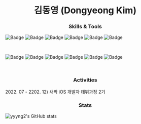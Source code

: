 <h1 align='center'>김동영 (Dongyeong Kim)</h1> 


<h3 align='center'> Skills & Tools </h3>

![Badge](https://img.shields.io/badge/Swift-222222.svg?style=flast&logo=Swift)
![Badge](https://img.shields.io/badge/SwiftUI-222222.svg?style=flast&logo=SwiftUI)
![Badge](https://img.shields.io/badge/UIKit-222222.svg?style=flast&logo=UIKit)
![Badge](https://img.shields.io/badge/RxSwift-222222.svg?style=flast&logo=ReactiveX)
![Badge](https://img.shields.io/badge/Realm-222222.svg?style=flast&logo=Realm)
![Badge](https://img.shields.io/badge/Firebase-222222.svg?style=flast&logo=Firebase)

<br>

![Badge](https://img.shields.io/badge/Xcode-222222.svg?style=flast&logo=Xcode)
![Badge](https://img.shields.io/badge/GitHub-222222.svg?style=flast&logo=GitHub)
![Badge](https://img.shields.io/badge/Confluence-222222.svg?style=flast&logo=Confluence)
![Badge](https://img.shields.io/badge/Zoom-222222.svg?style=flast&logo=Zoom)
![Badge](https://img.shields.io/badge/Figma-222222.svg?style=flast&logo=Figma)
![Badge](https://img.shields.io/badge/Insomnia-222222.svg?style=flast&logo=Insomnia)

<br>

<h3 align='center'> Activities </h3>
2022. 07 - 2202. 12) 새싹 iOS 개발자 데뷔과정 2기 


<br>
<h3 align='center'> Stats </h3>

![yyyng2's GitHub stats](https://github-readme-stats.vercel.app/api?username=yyyng2&show_icons=true&theme=nord)

